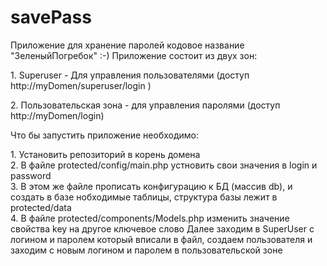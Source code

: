 savePass
========
<p>Приложение для хранение паролей кодовое название "ЗеленыйПогребок" :-)
Приложение состоит из двух зон:</p>

<p>1. Superuser - Для управления пользователями (доступ http://myDomen/superuser/login )</p>
<p>2. Пользовательская зона - для управления паролями (доступ http://myDomen/login)</p>

<p>Что бы запустить приложение необходимо:</p>
<p>1. Установить репозиторий в корень домена<br>
2. В файле protected/config/main.php устновить свои значения в login и password<br>
3. В этом же файле прописать конфигурацию к БД (массив db), и создать в базе нобходимые таблицы, 
структура базы лежит в protected/data<br>
4. В файле protected/components/Models.php изменить значение свойства key на другое ключевое слово
Далее заходим в SuperUser с логином и паролем который вписали в файл, создаем пользователя и заходим 
с новым логином и паролем в пользовательской зоне</p>


